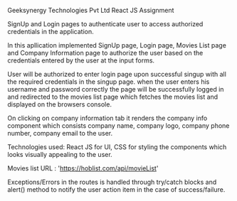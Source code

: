 Geeksynergy Technologies Pvt Ltd React JS Assignment

SignUp and Login pages to authenticate user to access authorized credentials in the application.

In this apllication implemented SignUp page, Login page, Movies List page and Company Information page to authorize the user based on the credentials entered by the user at the input forms.

User will be authorized to enter login page upon successful singup with all the required credentials in the singup page. when the user enters his username and password correctly the page will be successfully logged in and redirected to the movies list page which fetches the movies list and displayed on the browsers console.

On clicking on company information tab it renders the company info component which consists company name, company logo, company phone number, company email to the user.

Technologies used: React JS for UI, CSS for styling the components which looks visually appealing to the user.

Movies list URL : 'https://hoblist.com/api/movieList'

Exceptions/Errors in the routes is handled through try/catch blocks and alert() method to notify the user action item in the case of success/failure.
